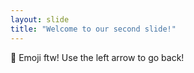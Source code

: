 ```yaml
---
layout: slide
title: "Welcome to our second slide!"
---
```

:facepunch: Emoji ftw!
Use the left arrow to go back!
